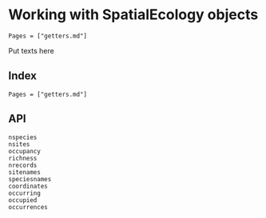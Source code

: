 # Working with SpatialEcology objects

```@contents
Pages = ["getters.md"]
```

Put texts here


## Index

```@index
Pages = ["getters.md"]
```

## API

```@docs
nspecies
nsites
occupancy
richness
nrecords
sitenames
speciesnames
coordinates
occurring
occupied
occurrences
```

